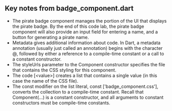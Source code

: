 ## Key notes from badge_component.dart
- The pirate badge component manages the portion of the UI that displays the pirate badge. By the end of this code lab, the pirate badge component will also provide an input field for entering a name, and a button for generating a pirate name.
- Metadata gives additional information about code. In Dart, a metadata annotation (usually just called an annotation) begins with the character @, followed by either a reference to a compile-time constant or a call to a constant constructor.
- The styleUrls parameter to the Component constructor specifies the file that contains the CSS styling for this component.
- The code [\<value\>] creates a list that contains a single value (in this case the name of the CSS file).
- The const modifier on the list literal, const ['badge_component.css'], converts the collection to a compile-time constant. Recall that Component(...) is a constant constructor, and all arguments to constant constructors must be compile-time constants.
